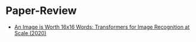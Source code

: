 # Paper-Review

- [An Image is Worth 16x16 Words: Transformers for Image Recognition at Scale (2020)](https://j-sanghyun.github.io//Paper-Review/vit/)
